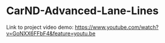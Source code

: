 # CarND-Advanced-Lane-Lines
Link to project video demo: https://www.youtube.com/watch?v=GoNXX6FFbF4&feature=youtu.be
